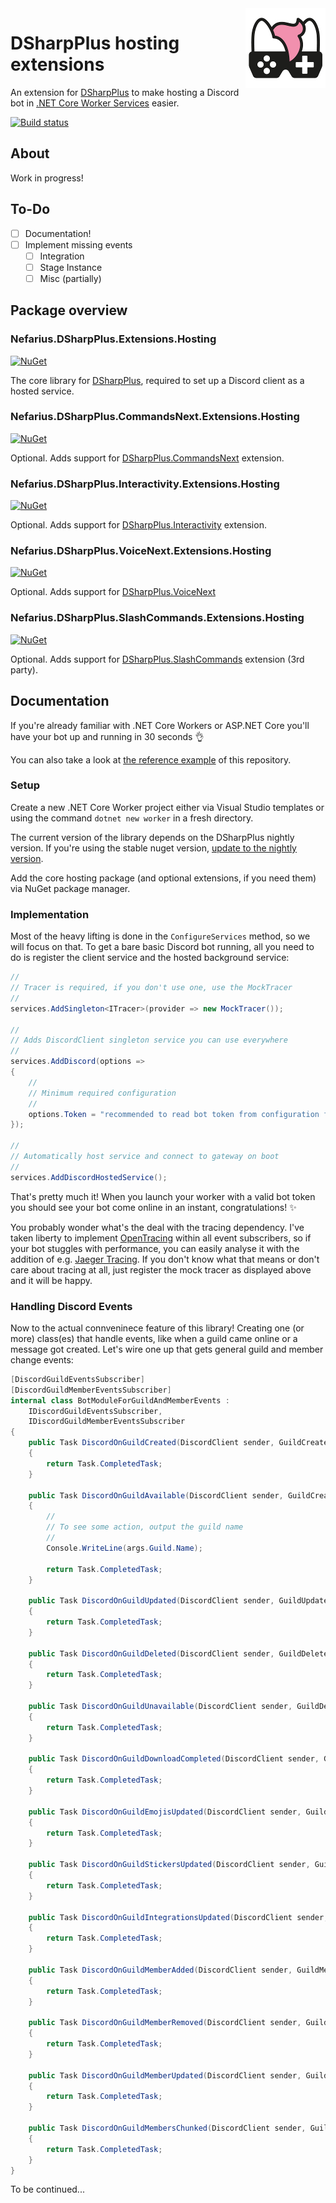 <img src="assets/NSS-128x128.png" align="right" />

# DSharpPlus hosting extensions

An extension for [DSharpPlus](https://github.com/DSharpPlus/DSharpPlus) to make hosting a Discord bot in [.NET Core Worker Services](https://docs.microsoft.com/en-us/dotnet/core/extensions/workers) easier.

[![Build status](https://ci.appveyor.com/api/projects/status/qgix03imre2tya71?svg=true)](https://ci.appveyor.com/project/nefarius/nefarius-dsharpplus-extensions-hosting)

## About

Work in progress!

## To-Do

- [ ] Documentation!
- [ ] Implement missing events
  - [ ] Integration
  - [ ] Stage Instance
  - [ ] Misc (partially)

## Package overview

### Nefarius.DSharpPlus.Extensions.Hosting

[![NuGet](https://img.shields.io/nuget/vpre/Nefarius.DSharpPlus.Extensions.Hosting.svg)](https://nuget.org/packages/Nefarius.DSharpPlus.Extensions.Hosting)

The core library for [DSharpPlus](https://github.com/DSharpPlus/DSharpPlus), required to set up a Discord client as a hosted service.

### Nefarius.DSharpPlus.CommandsNext.Extensions.Hosting

[![NuGet](https://img.shields.io/nuget/vpre/Nefarius.DSharpPlus.CommandsNext.Extensions.Hosting.svg)](https://nuget.org/packages/Nefarius.DSharpPlus.CommandsNext.Extensions.Hosting)

Optional. Adds support for [DSharpPlus.CommandsNext](https://dsharpplus.github.io/articles/commands/intro.html) extension.

### Nefarius.DSharpPlus.Interactivity.Extensions.Hosting

[![NuGet](https://img.shields.io/nuget/vpre/Nefarius.DSharpPlus.Interactivity.Extensions.Hosting.svg)](https://nuget.org/packages/Nefarius.DSharpPlus.Interactivity.Extensions.Hosting)

Optional. Adds support for [DSharpPlus.Interactivity](https://dsharpplus.github.io/articles/interactivity.html) extension.

### Nefarius.DSharpPlus.VoiceNext.Extensions.Hosting

[![NuGet](https://img.shields.io/nuget/vpre/Nefarius.DSharpPlus.VoiceNext.Extensions.Hosting.svg)](https://nuget.org/packages/Nefarius.DSharpPlus.VoiceNext.Extensions.Hosting)

Optional. Adds support for [DSharpPlus.VoiceNext](https://dsharpplus.github.io/articles/audio/voicenext/prerequisites.html)

### Nefarius.DSharpPlus.SlashCommands.Extensions.Hosting

[![NuGet](https://img.shields.io/nuget/vpre/Nefarius.DSharpPlus.SlashCommands.Extensions.Hosting.svg)](https://nuget.org/packages/Nefarius.DSharpPlus.SlashCommands.Extensions.Hosting)

Optional. Adds support for [DSharpPlus.SlashCommands](https://github.com/IDoEverything/DSharpPlus.SlashCommands) extension (3rd party).

## Documentation

If you're already familiar with .NET Core Workers or ASP.NET Core you'll have your bot up and running in 30 seconds 👌

You can also take a look at [the reference example](../../WorkerExample) of this repository.

### Setup

Create a new .NET Core Worker project either via Visual Studio templates or using the command `dotnet new worker` in a fresh directory.

The current version of the library depends on the DSharpPlus nightly version. If you're using the stable nuget version, [update to the nightly version](https://dsharpplus.github.io/articles/misc/nightly_builds.html).

Add the core hosting package (and optional extensions, if you need them) via NuGet package manager.

### Implementation

Most of the heavy lifting is done in the `ConfigureServices` method, so we will focus on that. To get a bare basic Discord bot running, all you need to do is register the client service and the hosted background service:

```csharp
//
// Tracer is required, if you don't use one, use the MockTracer
// 
services.AddSingleton<ITracer>(provider => new MockTracer());

//
// Adds DiscordClient singleton service you can use everywhere
// 
services.AddDiscord(options =>
{
	//
	// Minimum required configuration
	// 
	options.Token = "recommended to read bot token from configuration file";
});

//
// Automatically host service and connect to gateway on boot
// 
services.AddDiscordHostedService();
```

That's pretty much it! When you launch your worker with a valid bot token you should see your bot come online in an instant, congratulations! ✨

You probably wonder what's the deal with the tracing dependency. I've taken liberty to implement [OpenTracing](https://github.com/opentracing/opentracing-csharp) within all event subscribers, so if your bot stuggles with performance, you can easily analyse it with the addition of e.g. [Jaeger Tracing](https://github.com/jaegertracing/jaeger-client-csharp). If you don't know what that means or don't care about tracing at all, just register the mock tracer as displayed above and it will be happy.

### Handling Discord Events

Now to the actual connveninece feature of this library! Creating one (or more) class(es) that handle events, like when a guild came online or a message got created. Let's wire one up that gets general guild and member change events:

```csharp
[DiscordGuildEventsSubscriber]
[DiscordGuildMemberEventsSubscriber]
internal class BotModuleForGuildAndMemberEvents : 
	IDiscordGuildEventsSubscriber,
	IDiscordGuildMemberEventsSubscriber
{
	public Task DiscordOnGuildCreated(DiscordClient sender, GuildCreateEventArgs args)
	{
		return Task.CompletedTask;
	}

	public Task DiscordOnGuildAvailable(DiscordClient sender, GuildCreateEventArgs args)
	{
		//
		// To see some action, output the guild name
		// 
		Console.WriteLine(args.Guild.Name);

		return Task.CompletedTask;
	}

	public Task DiscordOnGuildUpdated(DiscordClient sender, GuildUpdateEventArgs args)
	{
		return Task.CompletedTask;
	}

	public Task DiscordOnGuildDeleted(DiscordClient sender, GuildDeleteEventArgs args)
	{
		return Task.CompletedTask;
	}

	public Task DiscordOnGuildUnavailable(DiscordClient sender, GuildDeleteEventArgs args)
	{
		return Task.CompletedTask;
	}

	public Task DiscordOnGuildDownloadCompleted(DiscordClient sender, GuildDownloadCompletedEventArgs args)
	{
		return Task.CompletedTask;
	}

	public Task DiscordOnGuildEmojisUpdated(DiscordClient sender, GuildEmojisUpdateEventArgs args)
	{
		return Task.CompletedTask;
	}

	public Task DiscordOnGuildStickersUpdated(DiscordClient sender, GuildStickersUpdateEventArgs args)
	{
		return Task.CompletedTask;
	}

	public Task DiscordOnGuildIntegrationsUpdated(DiscordClient sender, GuildIntegrationsUpdateEventArgs args)
	{
		return Task.CompletedTask;
	}

	public Task DiscordOnGuildMemberAdded(DiscordClient sender, GuildMemberAddEventArgs args)
	{
		return Task.CompletedTask;
	}

	public Task DiscordOnGuildMemberRemoved(DiscordClient sender, GuildMemberRemoveEventArgs args)
	{
		return Task.CompletedTask;
	}

	public Task DiscordOnGuildMemberUpdated(DiscordClient sender, GuildMemberUpdateEventArgs args)
	{
		return Task.CompletedTask;
	}

	public Task DiscordOnGuildMembersChunked(DiscordClient sender, GuildMembersChunkEventArgs args)
	{
		return Task.CompletedTask;
	}
}
```

To be continued...
